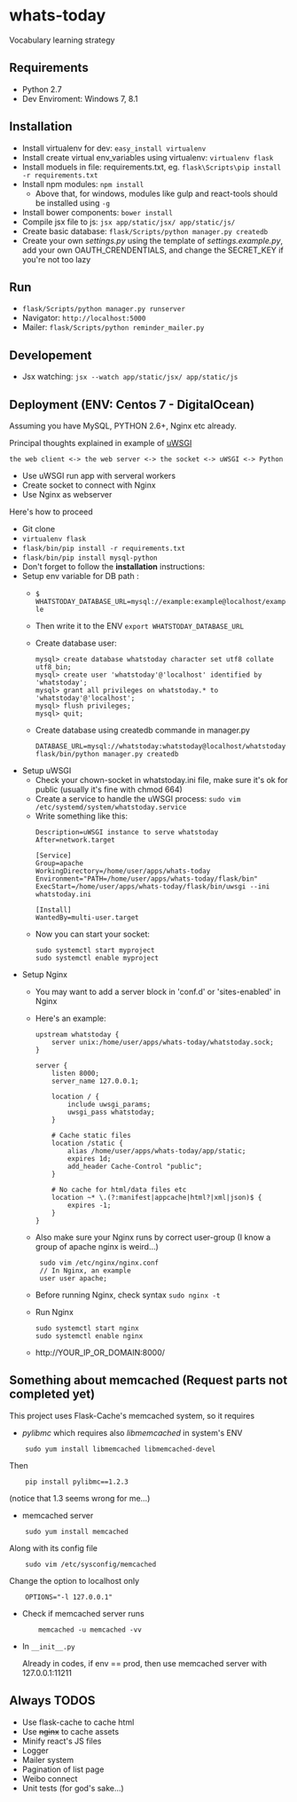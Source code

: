 # whats-today
Vocabulary learning strategy

## Requirements
* Python 2.7
* Dev Enviroment: Windows 7, 8.1

## Installation
* Install virtualenv for dev: ``` easy_install virtualenv ```
* Install create virtual env_variables using virtualenv: ``` virtualenv flask ```
* Install moduels in file: requirements.txt, eg. ``` flask\Scripts\pip install -r requirements.txt ```
* Install npm modules: ``` npm install ```
  * Above that, for windows, modules like gulp and react-tools should be installed using ```-g```
* Install bower components: ``` bower install ```
* Compile jsx file to js: ```jsx app/static/jsx/ app/static/js/```
* Create basic database: ```flask/Scripts/python manager.py createdb```
* Create your own *settings.py* using the template of *settings.example.py*, add your own OAUTH_CRENDENTIALS, and change the SECRET_KEY if you're not too lazy

## Run
* ``` flask/Scripts/python manager.py runserver ```
* Navigator: ``` http://localhost:5000  ```
* Mailer: ``` flask/Scripts/python reminder_mailer.py ```

## Developement
* Jsx watching: ```jsx --watch app/static/jsx/ app/static/js```

## Deployment (ENV: Centos 7 - DigitalOcean)
Assuming you have MySQL, PYTHON 2.6+, Nginx etc already.

Principal thoughts explained in example of [uWSGI](http://uwsgi-docs.readthedocs.org/en/latest/tutorials/Django_and_nginx.html)

```the web client <-> the web server <-> the socket <-> uWSGI <-> Python```
* Use uWSGI run app with serveral workers
* Create socket to connect with Nginx
* Use Nginx as webserver

Here's how to proceed
* Git clone
* ```virtualenv flask```
* ```flask/bin/pip install -r requirements.txt```
* ```flask/bin/pip install mysql-python```
* Don't forget to follow the **installation** instructions:
* Setup env variable for DB path :
  * ```$ WHATSTODAY_DATABASE_URL=mysql://example:example@localhost/example```
  * Then write it to the ENV ```export WHATSTODAY_DATABASE_URL```
  * Create database user:
    ```
    mysql> create database whatstoday character set utf8 collate utf8_bin;
    mysql> create user 'whatstoday'@'localhost' identified by 'whatstoday';
    mysql> grant all privileges on whatstoday.* to 'whatstoday'@'localhost';
    mysql> flush privileges;
    mysql> quit;
    ```
  
  * Create database using createdb commande in manager.py
    ```
    DATABASE_URL=mysql://whatstoday:whatstoday@localhost/whatstoday 
    flask/bin/python manager.py createdb
    ```
* Setup uWSGI
  * Check your chown-socket in whatstoday.ini file, make sure it's ok for public (usually it's fine with chmod 664)
  * Create a service to handle the uWSGI process:
    ```sudo vim /etc/systemd/system/whatstoday.service```
  * Write something like this:
    ```
    Description=uWSGI instance to serve whatstoday
    After=network.target
    
    [Service]
    Group=apache
    WorkingDirectory=/home/user/apps/whats-today
    Environment="PATH=/home/user/apps/whats-today/flask/bin"
    ExecStart=/home/user/apps/whats-today/flask/bin/uwsgi --ini whatstoday.ini
    
    [Install]
    WantedBy=multi-user.target
    ```
  * Now you can start your socket:
    ``` 
    sudo systemctl start myproject
    sudo systemctl enable myproject
    ```
 * Setup Nginx
   * You may want to add a server block in 'conf.d' or 'sites-enabled' in Nginx
   * Here's an example:
     ```
     upstream whatstoday {
         server unix:/home/user/apps/whats-today/whatstoday.sock;
     }
 
     server {
         listen 8000;
         server_name 127.0.0.1;
 
         location / {
             include uwsgi_params;
             uwsgi_pass whatstoday;
         }
 
         # Cache static files
         location /static {
             alias /home/user/apps/whats-today/app/static;
             expires 1d;
             add_header Cache-Control "public";
         }
         
         # No cache for html/data files etc
         location ~* \.(?:manifest|appcache|html?|xml|json)$ {
             expires -1;
         }
     }
     ```
   * Also make sure your Nginx runs by correct user-group (I know a group of apache nginx is weird...)

     ```
      sudo vim /etc/nginx/nginx.conf
      // In Nginx, an example
      user user apache;
     ```

   * Before running Nginx, check syntax ``` sudo nginx -t ```
   * Run Nginx

     ```
     sudo systemctl start nginx
     sudo systemctl enable nginx
     ```
   * http://YOUR_IP_OR_DOMAIN:8000/

## Something about memcached (Request parts not completed yet)
This project uses Flask-Cache's memcached system, so it requires
* *pylibmc* which requires also *libmemcached* in system's ENV
 ```
     sudo yum install libmemcached libmemcached-devel
 ```
 Then
 ```
     pip install pylibmc==1.2.3
 ```

 (notice that 1.3 seems wrong for me...)

* memcached server

 ```
     sudo yum install memcached
 ```
 Along with its config file

  ```
      sudo vim /etc/sysconfig/memcached
  ```
  Change the option to localhost only

  ```
      OPTIONS="-l 127.0.0.1"
  ```
* Check if memcached server runs
  ```
      memcached -u memcached -vv
  ```
* In ```__init__.py```

  Already in codes, if env == prod, then use memcached server with 127.0.0.1:11211

## Always TODOS
* Use flask-cache to cache html
* Use ~~nginx~~ to cache assets
* Minify react's JS files
* Logger
* Mailer system
* Pagination of list page
* Weibo connect
* Unit tests (for god's sake...)
